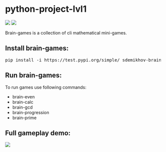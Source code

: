 <h1>python-project-lvl1</h1>
<div>
<p><a href="https://codeclimate.com/github/codeclimate/codeclimate/maintainability"><img src="https://api.codeclimate.com/v1/badges/a99a88d28ad37a79dbf6/maintainability" /></a>
<a href="https://travis-ci.org/sdemikhov/python-project-lvl1"><img src="https://travis-ci.org/sdemikhov/python-project-lvl1.svg?branch=master" /></a></p>
<p>Brain-games is a collection of cli mathematical mini-games.</p>
<h2>Install brain-games:</h2>
<pre>pip install -i https://test.pypi.org/simple/ sdemikhov-brain-games</pre>
<h2>Run brain-games:</h2>
<p>To run games use following commands:<ul><li>brain-even</li><li>brain-calc</li><li>brain-gcd</li><li>brain-progression</li><li>brain-prime</li></ul></p>
<h2>Full gameplay demo:</h2>
<p><a href="https://asciinema.org/a/lolIV8WzNwUHG7wUOkboljeFG" target="_blank"><img src="https://asciinema.org/a/lolIV8WzNwUHG7wUOkboljeFG.svg" /></a></p>
</div>
